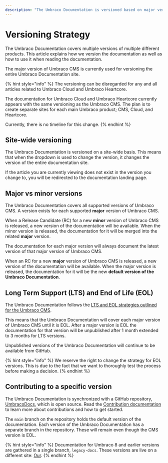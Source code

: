 ```yaml
---
description: "The Umbraco Documentation is versioned based on major versions of the Umbraco CMS. Learn more about how that works in this article."
---
```


# Versioning Strategy

The Umbraco Documentation covers multiple versions of multiple different products. This article explains how we version the documentation as well as how to use it when reading the documentation.

The major version of Umbraco CMS is currently used for versioning the entire Umbraco Documentation site.

{% hint style="info" %}
The versioning can be disregarded for any and all articles related to Umbraco Cloud and Umbraco Heartcore.

The documentation for Umbraco Cloud and Umbraco Heartcore currently appears with the same versioning as the Umbraco CMS. The plan is to create separate sites for each main Umbraco product; CMS, Cloud, and Heartcore.

Currently, there is no timeline for this change.
{% endhint %}

## Site-wide versioning

The Umbraco Documentation is versioned on a site-wide basis. This means that when the dropdown is used to change the version, it changes the version of the entire documentation site.

If the article you are currently viewing does not exist in the version you change to, you will be redirected to the documentation landing page.

## Major vs minor versions

The Umbraco Documentation covers all supported versions of Umbraco CMS. A version exists for each supported **major** version of Umbraco CMS.

When a Release Candidate (RC) for a new **minor** version of Umbraco CMS is released, a new version of the documentation will be available. When the minor version is released, the documentation for it will be merged into the related **major** version.

The documentation for each major version will always document the latest version of that major version of Umbraco CMS.

When an RC for a new **major** version of Umbraco CMS is released, a new version of the documentation will be available. When the major version is released, the documentation for it will be the new **default version of the Umbraco Documentation**.

## Long Term Support (LTS) and End of Life (EOL)

The Umbraco Documentation follows the [LTS and EOL strategies outlined for the Umbraco CMS](https://umbraco.com/products/knowledge-center/long-term-support-and-end-of-life/).

This means that the Umbraco Documentation will cover each major version of Umbraco CMS until it is EOL. After a major version is EOL the documentation for that version will be unpublished after 1 month extended to 3 months for LTS versions.

Unpublished versions of the Umbraco Documentation will continue to be available from GitHub.

{% hint style="info" %}
We reserve the right to change the strategy for EOL versions. This is due to the fact that we want to thoroughly test the process before making a decision.
{% endhint %}

## Contributing to a specific version

The Umbraco Documentation is synchronized with a GitHub repository, [UmbracoDocs](https://github.com/umbraco/UmbracoDocs), which is open source. Read the [Contribution documentation](../contribute/getting-started.md) to learn more about contributions and how to get started.

The `main` branch on the repository holds the default version of the documentation. Each version of the Umbraco Documentation has a separate branch in the repository. These will remain even though the CMS version is EOL.

{% hint style="info" %}
Documentation for Umbraco 8 and earlier versions are gathered in a single branch, `legacy-docs`. These versions are live on a different site: [Our](https://our.umbraco.com/documentation).
{% endhint %}
